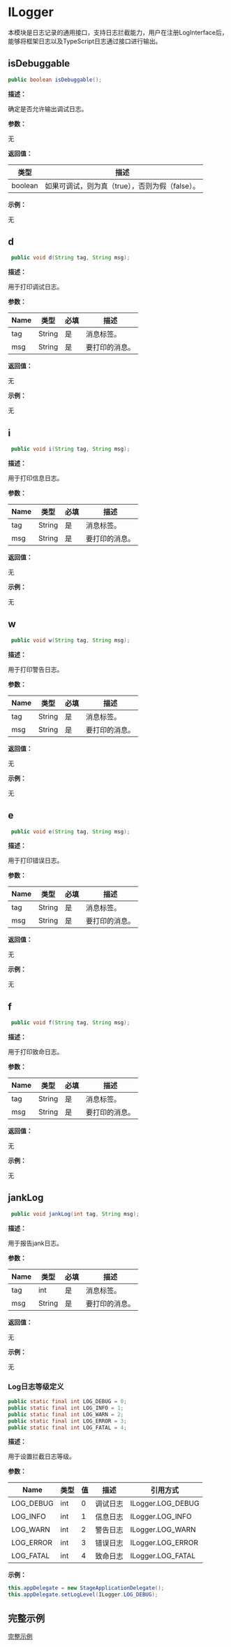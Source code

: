 # ILogger

本模块是日志记录的通用接口，支持日志拦截能力，用户在注册LogInterface后，能够将框架日志以及TypeScript日志通过接口进行输出。

## isDebuggable

```java
public boolean isDebuggable();
```

**描述：**

确定是否允许输出调试日志。

**参数：** 

无

**返回值：** 

| 类型    | 描述                                            |
| ------- | ----------------------------------------------- |
| boolean | 如果可调试，则为真（true），否则为假（false）。 |

**示例：** 

无

## d

```java
 public void d(String tag, String msg);
```

**描述：**

用于打印调试日志。

**参数：** 

| Name | 类型   | 必填 | 描述           |
| ---- | ------ | ---- | -------------- |
| tag  | String | 是   | 消息标签。     |
| msg  | String | 是   | 要打印的消息。 |

**返回值：** 

无

**示例：** 

无

## i

```java
 public void i(String tag, String msg);
```

**描述：**

用于打印信息日志。

**参数：** 

| Name | 类型   | 必填 | 描述           |
| ---- | ------ | ---- | -------------- |
| tag  | String | 是   | 消息标签。     |
| msg  | String | 是   | 要打印的消息。 |

**返回值：** 

无

**示例：** 

无

## w

```java
 public void w(String tag, String msg);
```

**描述：**

用于打印警告日志。

**参数：** 

| Name | 类型   | 必填 | 描述           |
| ---- | ------ | ---- | -------------- |
| tag  | String | 是   | 消息标签。     |
| msg  | String | 是   | 要打印的消息。 |

**返回值：** 

无

**示例：** 

无

## e

```java
 public void e(String tag, String msg);
```

**描述：**

用于打印错误日志。

**参数：** 

| Name | 类型   | 必填 | 描述           |
| ---- | ------ | ---- | -------------- |
| tag  | String | 是   | 消息标签。     |
| msg  | String | 是   | 要打印的消息。 |

**返回值：** 

无

**示例：** 

无

## f

```java
 public void f(String tag, String msg);
```

**描述：**

用于打印致命日志。

**参数：** 

| Name | 类型   | 必填 | 描述           |
| ---- | ------ | ---- | -------------- |
| tag  | String | 是   | 消息标签。     |
| msg  | String | 是   | 要打印的消息。 |

**返回值：** 

无

**示例：** 

无

## jankLog

```java
 public void jankLog(int tag, String msg);
```

**描述：**

用于报告jank日志。

**参数：** 

| Name | 类型   | 必填 | 描述           |
| ---- | ------ | ---- | -------------- |
| tag  | int    | 是   | 消息标签。     |
| msg  | String | 是   | 要打印的消息。 |

**返回值：** 

无

**示例：** 

无

### Log日志等级定义

```java
public static final int LOG_DEBUG = 0;
public static final int LOG_INFO = 1;
public static final int LOG_WARN = 2;
public static final int LOG_ERROR = 3;
public static final int LOG_FATAL = 4;
```

**描述：**

用于设置拦截日志等级。

**参数：** 

| Name      | 类型 | 值   | 描述     | 引用方式          |
| --------- | ---- | ---- | -------- | ----------------- |
| LOG_DEBUG | int  | 0    | 调试日志 | ILogger.LOG_DEBUG |
| LOG_INFO  | int  | 1    | 信息日志 | ILogger.LOG_INFO  |
| LOG_WARN  | int  | 2    | 警告日志 | ILogger.LOG_WARN  |
| LOG_ERROR | int  | 3    | 错误日志 | ILogger.LOG_ERROR |
| LOG_FATAL | int  | 4    | 致命日志 | ILogger.LOG_FATAL |

**示例：** 

```java
this.appDelegate = new StageApplicationDelegate(); 
this.appDelegate.setLogLevel(ILogger.LOG_DEBUG);
```

## 完整示例

[完整示例](../../tutorial/how-to-use-arkui-x-loginterface-on-android.md)